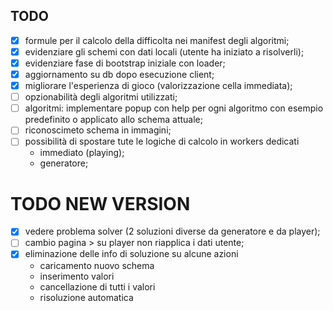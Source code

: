 ## TODO

- [x] formule per il calcolo della difficolta nei manifest degli algoritmi;
- [x] evidenziare gli schemi con dati locali (utente ha iniziato a risolverli);
- [x] evidenziare fase di bootstrap iniziale con loader;
- [x] aggiornamento su db dopo esecuzione client; 
- [x] migliorare l'esperienza di gioco (valorizzazione cella immediata);
- [ ] opzionabilità degli algoritmi utilizzati;
- [ ] algoritmi: implementare popup con help per ogni algoritmo con esempio 
  predefinito o applicato allo schema attuale;
- [ ] riconoscimeto schema in immagini;
- [ ] possibilità di spostare tute le logiche di calcolo in workers dedicati 
  - immediato (playing);
  - generatore;



# TODO NEW VERSION

- [x] vedere problema solver (2 soluzioni diverse da generatore e da player);
- [ ] cambio pagina > su player non riapplica i dati utente;
- [x] eliminazione delle info di soluzione su alcune azioni
  - caricamento nuovo schema
  - inserimento valori
  - cancellazione di tutti i valori
  - risoluzione automatica

